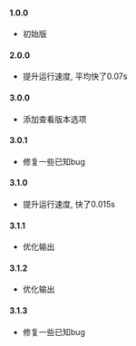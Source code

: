 #### 1.0.0
- 初始版
#### 2.0.0
- 提升运行速度, 平均快了0.07s
#### 3.0.0
- 添加查看版本选项
#### 3.0.1
- 修复一些已知bug
#### 3.1.0
- 提升运行速度, 快了0.015s
#### 3.1.1
- 优化输出
#### 3.1.2
- 优化输出
#### 3.1.3
- 修复一些已知bug
 
